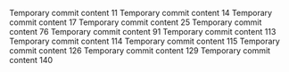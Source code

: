 Temporary commit content 11
Temporary commit content 14
Temporary commit content 17
Temporary commit content 25
Temporary commit content 76
Temporary commit content 91
Temporary commit content 113
Temporary commit content 114
Temporary commit content 115
Temporary commit content 126
Temporary commit content 129
Temporary commit content 140
